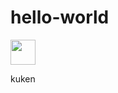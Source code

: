 <h1>hello-world</h1>
<img src="https://media.giphy.com/media/vFKqnCdLPNOKc/giphy.gif" width="40" height="40" />
<p>kuken</p>
